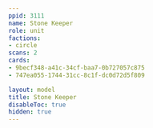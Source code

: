 ```yaml
---
ppid: 3111
name: Stone Keeper
role: unit
factions:
- circle
scans: 2
cards:
- 9becf348-a41c-34cf-baa7-0b727057c875
- 747ea055-1744-31cc-8c1f-dc0d72d5f809

layout: model
title: Stone Keeper
disableToc: true
hidden: true
---
```


